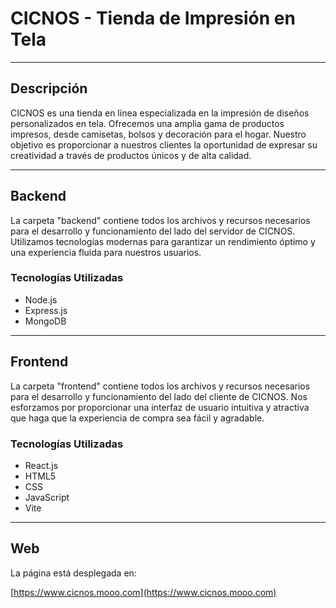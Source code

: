 # CICNOS - Tienda de Impresión en Tela

---

## Descripción

CICNOS es una tienda en línea especializada en la impresión de diseños personalizados en tela. Ofrecemos una amplia gama de productos impresos, desde camisetas, bolsos y decoración para el hogar. Nuestro objetivo es proporcionar a nuestros clientes la oportunidad de expresar su creatividad a través de productos únicos y de alta calidad.

---

## Backend

La carpeta "backend" contiene todos los archivos y recursos necesarios para el desarrollo y funcionamiento del lado del servidor de CICNOS. Utilizamos tecnologías modernas para garantizar un rendimiento óptimo y una experiencia fluida para nuestros usuarios.

### Tecnologías Utilizadas

- Node.js
- Express.js
- MongoDB

---

## Frontend

La carpeta "frontend" contiene todos los archivos y recursos necesarios para el desarrollo y funcionamiento del lado del cliente de CICNOS. Nos esforzamos por proporcionar una interfaz de usuario intuitiva y atractiva que haga que la experiencia de compra sea fácil y agradable.

### Tecnologías Utilizadas

- React.js
- HTML5
- CSS
- JavaScript
- Vite

---

## Web

La página está desplegada en:

[https://www.cicnos.mooo.com](https://www.cicnos.mooo.com)
